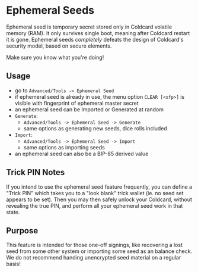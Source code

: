 # Ephemeral Seeds

Ephemeral seed is temporary secret stored only in Coldcard volatile
memory (RAM). It only survives single boot, meaning after Coldcard
restart it is gone.  Ephemeral seeds *completely* defeats the design
of Coldcard's security model, based on secure elements.

Make sure you know what you're doing!


## Usage

- go to `Advanced/Tools -> Ephemeral Seed`
- if ephemeral seed is already in use, the menu option `CLEAR [<xfp>]` is visible
  with fingerprint of ephemeral master secret
- an ephemeral seed can be Imported or Generated at random 
- `Generate`:
  - `Advanced/Tools -> Ephemeral Seed -> Generate`
  - same options as generating new seeds, dice rolls included
- `Import`:
  - `Advanced/Tools -> Ephemeral Seed -> Import`
  - same options as importing seeds
- an ephemeral seed can also be a BIP-85 derived value

## Trick PIN Notes

If you intend to use the ephemeral seed feature frequently, you can
define a "Trick PIN" which takes you to a "look blank" trick wallet
(ie.  no seed set appears to be set).  Then you may then safely
unlock your Coldcard, without revealing the true PIN, and perform
all your ephemeral seed work in that state.

## Purpose

This feature is intended for those one-off signings, like recovering
a lost seed from some other system or importing some seed as an
balance check. We do not recommend handing unencrypted seed material
on a regular basis!

